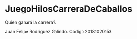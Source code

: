 # JuegoHilosCarreraDeCaballos

Quien ganará la carrera?.

Juan Felipe Rodriguez Galindo.
Código 20181020158.
